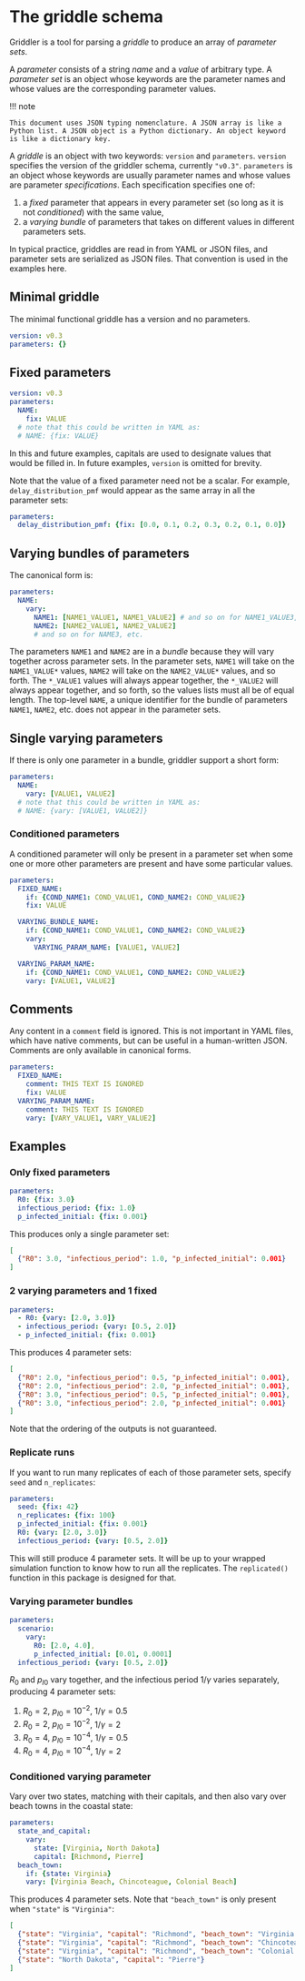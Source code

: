 # The griddle schema

Griddler is a tool for parsing a *griddle* to produce an array of *parameter sets*.

A *parameter* consists of a string *name* and a *value* of arbitrary type. A *parameter set* is an object whose keywords are the parameter names and whose values are the corresponding parameter values.

!!! note

    This document uses JSON typing nomenclature. A JSON array is like a Python list. A JSON object is a Python dictionary. An object keyword is like a dictionary key.


A *griddle* is an object with two keywords: `version` and `parameters`. `version` specifies the version of the griddler schema, currently `"v0.3"`. `parameters` is an object whose keywords are usually parameter names and whose values are parameter *specifications*. Each specification specifies one of:

1. a *fixed* parameter that appears in every parameter set (so long as it is not *conditioned*) with the same value,
2. a *varying bundle* of parameters that takes on different values in different parameters sets.

In typical practice, griddles are read in from YAML or JSON files, and parameter sets are serialized as JSON files. That convention is used in the examples here.

## Minimal griddle

The minimal functional griddle has a version and no parameters.

```yaml
version: v0.3
parameters: {}
```

## Fixed parameters

```yaml
version: v0.3
parameters:
  NAME:
    fix: VALUE
  # note that this could be written in YAML as:
  # NAME: {fix: VALUE}
```

In this and future examples, capitals are used to designate values that would be filled in. In future examples, `version` is omitted for brevity.

Note that the value of a fixed parameter need not be a scalar. For example, `delay_distribution_pmf` would appear as the same array in all the parameter sets:

```yaml
parameters:
  delay_distribution_pmf: {fix: [0.0, 0.1, 0.2, 0.3, 0.2, 0.1, 0.0]}
```

## Varying bundles of parameters

The canonical form is:

```yaml
parameters:
  NAME:
    vary:
      NAME1: [NAME1_VALUE1, NAME1_VALUE2] # and so on for NAME1_VALUE3, etc.
      NAME2: [NAME2_VALUE1, NAME2_VALUE2]
      # and so on for NAME3, etc.
```

The parameters `NAME1` and `NAME2` are in a *bundle* because they will vary together across parameter sets. In the parameter sets, `NAME1` will take on the `NAME1_VALUE*` values, `NAME2` will take on the `NAME2_VALUE*` values, and so forth. The `*_VALUE1` values will always appear together, the `*_VALUE2` will always appear together, and so forth, so the values lists must all be of equal length. The top-level `NAME`, a unique identifier for the bundle of parameters `NAME1`, `NAME2`, etc. does not appear in the parameter sets.

## Single varying parameters

If there is only one parameter in a bundle, griddler support a short form:

```yaml
parameters:
  NAME:
    vary: [VALUE1, VALUE2]
  # note that this could be written in YAML as:
  # NAME: {vary: [VALUE1, VALUE2]}
```

### Conditioned parameters

A conditioned parameter will only be present in a parameter set when some one or more other parameters are present and have some particular values.

```yaml
parameters:
  FIXED_NAME:
    if: {COND_NAME1: COND_VALUE1, COND_NAME2: COND_VALUE2}
    fix: VALUE

  VARYING_BUNDLE_NAME:
    if: {COND_NAME1: COND_VALUE1, COND_NAME2: COND_VALUE2}
    vary:
      VARYING_PARAM_NAME: [VALUE1, VALUE2]

  VARYING_PARAM_NAME:
    if: {COND_NAME1: COND_VALUE1, COND_NAME2: COND_VALUE2}
    vary: [VALUE1, VALUE2]
```

## Comments

Any content in a `comment` field is ignored. This is not important in YAML files, which have native comments, but can be useful in a human-written JSON. Comments are only available in canonical forms.

```yaml
parameters:
  FIXED_NAME:
    comment: THIS TEXT IS IGNORED
    fix: VALUE
  VARYING_PARAM_NAME:
    comment: THIS TEXT IS IGNORED
    vary: [VARY_VALUE1, VARY_VALUE2]
```

## Examples

### Only fixed parameters

```yaml
parameters:
  R0: {fix: 3.0}
  infectious_period: {fix: 1.0}
  p_infected_initial: {fix: 0.001}
```

This produces only a single parameter set:

```json
[
  {"R0": 3.0, "infectious_period": 1.0, "p_infected_initial": 0.001}
]
```

### 2 varying parameters and 1 fixed

```yaml
parameters:
  - R0: {vary: [2.0, 3.0]}
  - infectious_period: {vary: [0.5, 2.0]}
  - p_infected_initial: {fix: 0.001}
```

This produces 4 parameter sets:

```json
[
  {"R0": 2.0, "infectious_period": 0.5, "p_infected_initial": 0.001},
  {"R0": 2.0, "infectious_period": 2.0, "p_infected_initial": 0.001},
  {"R0": 3.0, "infectious_period": 0.5, "p_infected_initial": 0.001},
  {"R0": 3.0, "infectious_period": 2.0, "p_infected_initial": 0.001}
]
```

Note that the ordering of the outputs is not guaranteed.

### Replicate runs

If you want to run many replicates of each of those parameter sets, specify `seed` and `n_replicates`:

```yaml
parameters:
  seed: {fix: 42}
  n_replicates: {fix: 100}
  p_infected_initial: {fix: 0.001}
  R0: {vary: [2.0, 3.0]}
  infectious_period: {vary: [0.5, 2.0]}
```

This will still produce 4 parameter sets. It will be up to your wrapped simulation function to know how to run all the replicates. The `replicated()` function in this package is designed for that.

### Varying parameter bundles

```yaml
parameters:
  scenario:
    vary:
      R0: [2.0, 4.0],
      p_infected_initial: [0.01, 0.0001]
  infectious_period: {vary: [0.5, 2.0]}
```

$R_0$ and $p_{I0}$ vary together, and the infectious period $1/\gamma$ varies separately, producing 4 parameter sets:

1. $R_0=2$, $p_{I0}=10^{-2}$, $1/\gamma=0.5$
2. $R_0=2$, $p_{I0}=10^{-2}$, $1/\gamma=2$
3. $R_0=4$, $p_{I0}=10^{-4}$, $1/\gamma=0.5$
4. $R_0=4$, $p_{I0}=10^{-4}$, $1/\gamma=2$

### Conditioned varying parameter

Vary over two states, matching with their capitals, and then also vary over beach towns in the coastal state:

```yaml
parameters:
  state_and_capital:
    vary:
      state: [Virginia, North Dakota]
      capital: [Richmond, Pierre]
  beach_town:
    if: {state: Virginia}
    vary: [Virginia Beach, Chincoteague, Colonial Beach]
```

This produces 4 parameter sets. Note that `"beach_town"` is only present when `"state"` is `"Virginia"`:

```json
[
  {"state": "Virginia", "capital": "Richmond", "beach_town": "Virginia Beach"},
  {"state": "Virginia", "capital": "Richmond", "beach_town": "Chincoteague"},
  {"state": "Virginia", "capital": "Richmond", "beach_town": "Colonial Beach"},
  {"state": "North Dakota", "capital": "Pierre"}
]
```
